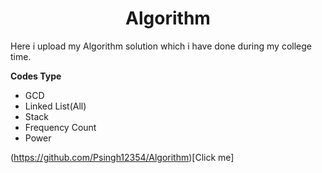 <h1 align=center><b>Algorithm</b></h1> 
<p>Here i upload my Algorithm solution which i have done during my college time.</p>

**Codes Type**
- GCD
- Linked List(All)
- Stack
- Frequency Count
- Power

(https://github.com/Psingh12354/Algorithm)[Click me]
